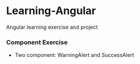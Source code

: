 # Learning-Angular
Angular learning exercise and project

### Component Exercise
- Two component: WarningAlert and SuccessAlert
